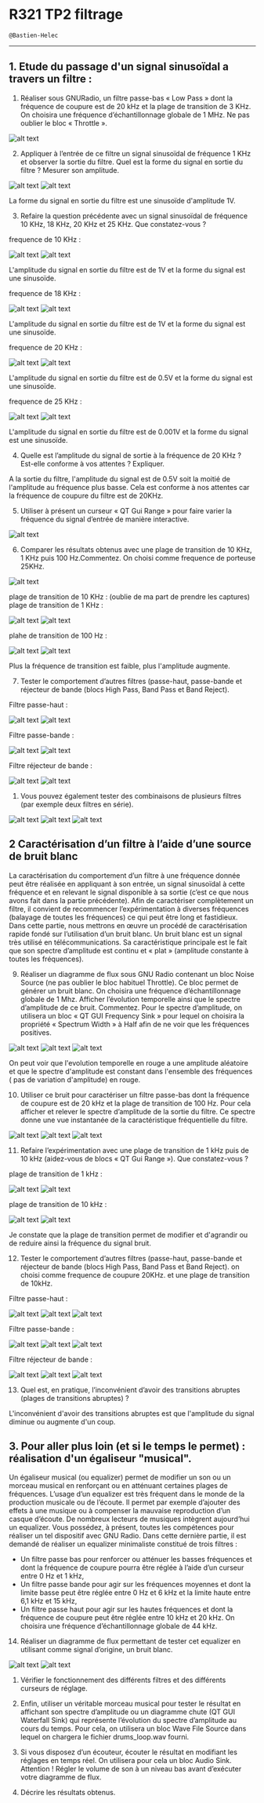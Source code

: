 # R321 TP2 filtrage 

```
@Bastien-Helec
```
---
## 1. Etude du passage d'un signal sinusoïdal a travers un filtre : 

1. Réaliser sous GNURadio, un filtre passe-bas « Low Pass » dont la fréquence de coupure est de
20 kHz et la plage de transition de 3 KHz. On choisira une fréquence d’échantillonnage globale
de 1 MHz. Ne pas oublier le bloc « Throttle ».

<!-- images -->
![alt text](1.1.PNG)

2. Appliquer à l’entrée de ce filtre un signal sinusoïdal de fréquence 1 KHz et observer la sortie du filtre. Quel est la forme du signal en sortie du filtre ? Mesurer son amplitude.

<!-- images -->
![alt text](1.2(1).PNG)
![alt text](1.2(2).PNG "1.2")

La forme du signal en sortie du filtre est une sinusoïde d'amplitude 1V.

3. Refaire la question précédente avec un signal sinusoïdal de fréquence 10 KHz, 18 KHz, 20 KHz et 25 KHz. Que constatez-vous ?

frequence de 10 KHz :
<!-- images -->
![alt text](1.3.10khz(1).PNG "1.3")
![alt text](1.3.10khz(2).PNG"1.3")

L'amplitude du signal en sortie du filtre est de 1V et la forme du signal est une sinusoïde.

frequence de 18 KHz :
<!-- images -->
![alt text](1.3.18khz(1).PNG "1.3")
![alt text](1.3.18khz(2).PNG "1.3")

L'amplitude du signal en sortie du filtre est de 1V et la forme du signal est une sinusoïde.

frequence de 20 KHz :
<!-- images -->
![alt text](1.3.20khz(1).PNG "1.3")
![alt text](1.3.20khz(2).PNG "1.3")

L'amplitude du signal en sortie du filtre est de 0.5V et la forme du signal est une sinusoïde.

frequence de 25 KHz :
<!-- images -->
![alt text](1.3.25khz(1).PNG "1.3")
![alt text](1.3.25khz(2).PNG "1.3")

L'amplitude du signal en sortie du filtre est de 0.001V et la forme du signal est une sinusoïde. 

4. Quelle est l’amplitude du signal de sortie à la fréquence de 20 KHz ? Est-elle conforme à vos
attentes ? Expliquer.

A la sortie du filtre, l'amplitude du signal est de 0.5V soit la moitié de l'amplitude au fréquence plus basse. Cela est conforme à nos attentes car la fréquence de coupure du filtre est de 20KHz.

5. Utiliser à présent un curseur « QT Gui Range » pour faire varier la fréquence du signal d’entrée
de manière interactive.

<!-- images -->
![alt text](1.5(1).PNG "1.5")

6. Comparer les résultats obtenus avec une plage de transition de 10 KHz, 1 KHz puis 100 Hz.Commentez.
On choisi comme frequence de porteuse 25KHz.


![alt text](1.6.PNG "1.6")

plage de transition de 10 KHz :
(oublie de ma part de prendre les captures)
plage de transition de 1 KHz :
<!-- images -->
![alt text](1.6.1khz(1).PNG "1.6")
![alt text](1.6.1khz(2).PNG "1.6")

plahe de transition de 100 Hz :
<!-- images -->
![alt text](1.6.100hz(1).PNG "1.6")
![alt text](1.6.100hz(2).PNG "1.6")

Plus la fréquence de transition est faible, plus l'amplitude augmente.

7. Tester le comportement d’autres filtres (passe-haut, passe-bande et réjecteur de bande (blocs High Pass, Band Pass et Band Reject).

Filtre passe-haut :
<!-- images -->
![alt text](1.7(1).PNG "1.7")
![alt text](1.7(2).PNG "1.7")

Filtre passe-bande :
<!-- images -->
![alt text](1.7(3).PNG "1.7")
![alt text](1.7(4).PNG)

Filtre réjecteur de bande :
<!-- images -->
![alt text](1.7(5).PNG "1.7")
![alt text](1.7(6).PNG "1.7")

1. Vous pouvez également tester des combinaisons de plusieurs filtres (par exemple deux filtres
en série).

<!-- images -->
![alt text](1.8(1).PNG "1.8")
![alt text](1.8(2).PNG "1.8")
![alt text](1.8(3).PNG "1.8")


## 2 Caractérisation d’un filtre à l’aide d’une source de bruit blanc
La caractérisation du comportement d’un filtre à une fréquence donnée peut être réalisée en
appliquant à son entrée, un signal sinusoïdal à cette fréquence et en relevant le signal disponible à sa
sortie (c’est ce que nous avons fait dans la partie précédente). Afin de caractériser complètement un
filtre, il convient de recommencer l’expérimentation à diverses fréquences (balayage de toutes les fréquences) ce qui peut être long et fastidieux. Dans cette partie, nous mettrons en œuvre un procédé
de caractérisation rapide fondé sur l’utilisation d’un bruit blanc.
Un bruit blanc est un signal très utilisé en télécommunications. Sa caractéristique principale est le fait
que son spectre d’amplitude est continu et « plat » (amplitude constante à toutes les fréquences).

9. Réaliser un diagramme de flux sous GNU Radio contenant un bloc Noise Source (ne pas oublier
le bloc habituel Throttle). Ce bloc permet de générer un bruit blanc. On choisira une fréquence
d’échantillonnage globale de 1 Mhz. Afficher l’évolution temporelle ainsi que le spectre
d’amplitude de ce bruit. Commentez. Pour le spectre d’amplitude, on utilisera un bloc « QT
GUI Frequency Sink » pour lequel on choisira la propriété « Spectrum Width » à Half afin de
ne voir que les fréquences positives.

<!-- images -->
![alt text](2.9(1).PNG "2.9")
![alt text](2.9(2).PNG "2.9")
![alt text](2.9(3).PNG "2.9")

On peut voir que l'evolution temporelle en rouge a une amplitude aléatoire et que le spectre d'amplitude est constant dans l'ensemble des fréquences ( pas de variation d'amplitude) en rouge.   

10. Utiliser ce bruit pour caractériser un filtre passe-bas dont la fréquence de coupure est de 20
kHz et la plage de transition de 100 Hz. Pour cela afficher et relever le spectre d’amplitude de
la sortie du filtre. Ce spectre donne une vue instantanée de la caractéristique fréquentielle du
filtre.

<!-- images -->
![alt text](2.10(1).PNG "2.10")
![alt text](2.10(2).PNG "2.10")
![alt text](2.10(3).PNG "2.10")


11. Refaire l’expérimentation avec une plage de transition de 1 kHz puis de 10 kHz (aidez-vous de
blocs « QT Gui Range »). Que constatez-vous ?

plage de transition de 1 kHz :
<!-- images -->
![alt text](2.11.1khz(1).PNG "2.11")
![alt text](2.11.1khz(2).PNG "2.11")

plage de transition de 10 kHz :
<!-- images -->
![alt text](2.11.10khz(1).PNG "2.11")
![alt text](2.11.10khz(2).PNG "2.11")


Je constate que la plage de transition permet de modifier et d'agrandir ou de reduire ainsi la fréquence du signal bruit. 

12. Tester le comportement d’autres filtres (passe-haut, passe-bande et réjecteur de bande (blocs
High Pass, Band Pass et Band Reject).
on choisi comme frequence de coupure 20KHz. et une plage de transition de 10kHz.

Filtre passe-haut :
<!-- images -->
![alt text](2.12(1).PNG "2.12")
![alt text](2.12(2).PNG "2.12")
![alt text](2.12(3).PNG "2.12")

Filtre passe-bande :
<!-- images -->
![alt text](2.12(4).PNG "2.12")
![alt text](2.12(5).PNG "2.12")
![alt text](2.12(6).PNG "2.12")

Filtre réjecteur de bande :
<!-- images -->
![alt text](2.12(7).PNG "2.12")
![alt text](2.12(8).PNG "2.12")
![alt text](2.12(9).PNG "2.12")

13. Quel est, en pratique, l’inconvénient d’avoir des transitions abruptes (plages de transitions
abruptes) ?

L'inconvénient d'avoir des transitions abruptes est que l'amplitude du signal diminue ou augmente d'un coup.

## 3. Pour aller plus loin (et si le temps le permet) :  réalisation d'un égaliseur "musical".

Un égaliseur musical (ou equalizer) permet de modifier un son ou un morceau musical en renforçant
ou en atténuant certaines plages de fréquences. L’usage d’un equalizer est très fréquent dans le
monde de la production musicale ou de l’écoute. Il permet par exemple d’ajouter des effets à une
musique ou à compenser la mauvaise reproduction d’un casque d’écoute. De nombreux lecteurs de
musiques intègrent aujourd’hui un equalizer.
Vous possédez, à présent, toutes les compétences pour réaliser un tel dispositif avec GNU Radio.
Dans cette dernière partie, il est demandé de réaliser un equalizer minimaliste constitué de trois
filtres :
- Un filtre passe bas pour renforcer ou atténuer les basses fréquences et dont la fréquence de
coupure pourra être réglée à l’aide d’un curseur entre 0 Hz et 1 kHz,
- Un filtre passe bande pour agir sur les fréquences moyennes et dont la limite basse peut être
réglée entre 0 Hz et 6 kHz et la limite haute entre 6,1 kHz et 15 kHz,
- Un filtre passe haut pour agir sur les hautes fréquences et dont la fréquence de coupure peut
être réglée entre 10 kHz et 20 kHz.
On choisira une fréquence d’échantillonnage globale de 44 kHz.

14. Réaliser un diagramme de flux permettant de tester cet equalizer en utilisant comme signal
d’origine, un bruit blanc.

<!-- images -->
![alt text](3.14(1).PNG "3.14")
![alt text](3.14(2).PNG "3.14")



1.  Vérifier le fonctionnement des différents filtres et des différents curseurs de réglage.

2.  Enfin, utiliser un véritable morceau musical pour tester le résultat en affichant son spectre
d’amplitude ou un diagramme chute (QT GUI Waterfall Sink) qui représente l’évolution du
spectre d’amplitude au cours du temps. Pour cela, on utilisera un bloc Wave File Source dans
lequel on chargera le fichier drums_loop.wav fourni.

1.  Si vous disposez d’un écouteur, écouter le résultat en modifiant les réglages en temps réel. On
utilisera pour cela un bloc Audio Sink.
Attention ! Régler le volume de son à un niveau bas avant d’exécuter votre
diagramme de flux.

1.  Décrire les résultats obtenus.


